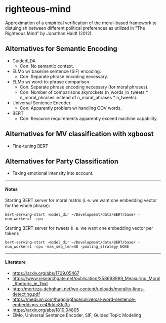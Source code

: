 # righteous-mind
Approximation of a empirical verification of the moral-based framework to distuingish between different political preferences as utilized in "The Righteous Mind" by Jonathan Haidt (2012).

## Alternatives for Semantic Encoding
* GuidedLDA
    * Con: No semantic context.
* ELMo w/ baseline sentence (SIF) encoding.
    * Con: Separate phrase encoding necessary.
* ELMo w/ word-to-phrase comparison.
    * Con: Separate phrase encoding necessary (for moral phrases).
    * Con: Number of comparisons skyrockets (n_words_in_tweets * n_moral_phrases instead of n_moral_phrases * n_tweets). 
* Universal Sentence Encoder.
    * Con: Apparently problem w/ handling OOV words.
* BERT
    * Con: Resource requirements apparently exceed machine capability.

## Alternatives for MV classification with xgboost

* Fine-tuning BERT

## Alternatives for Party Classification

* Taking emotional intensity into account.
    
------

#### Notes

Starting BERT server for moral matrix (i. e. we want one embedding vector for the whole phrase): 

```bert-serving-start -model_dir ~/Development/data/BERT/base/ -num_worker=1 -cpu``` 
 
Starting BERT server for tweets (i. e. we want one embedding vector per token): 

```bert-serving-start -model_dir ~/Development/data/BERT/base/ -num_worker=1 -cpu -max_seq_len=40 -pooling_strategy NONE``` 

----

#### Literature

- https://arxiv.org/abs/1709.05467
- https://www.researchgate.net/publication/258698999_Measuring_Moral_Rhetoric_in_Text
- http://morteza-dehghani.net/wp-content/uploads/morality-lines-detecting.pdf
- https://medium.com/huggingface/universal-word-sentence-embeddings-ce48ddc8fc3a
- https://arxiv.org/abs/1810.04805
- ElMo, Universal Sentence Encoder, SIF, Guided Topic Modeling